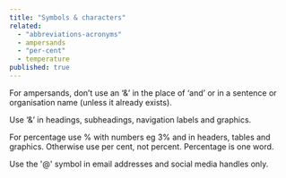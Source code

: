 ```yaml
---
title: "Symbols & characters"
related: 
  - "abbreviations-acronyms"
  - ampersands
  - "per-cent"
  - temperature
published: true
---
```


For ampersands, don’t use an ‘&’ in the place of ‘and’ or in a sentence or organisation name (unless it already exists).

Use ‘&’ in headings, subheadings, navigation labels and graphics.

For percentage use % with numbers eg 3% and in headers, tables and graphics. Otherwise use per cent, not percent. Percentage is one word.

Use the '@' symbol in email addresses and social media handles only.